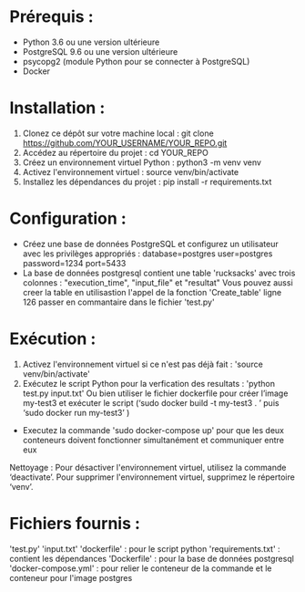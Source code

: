 # Prérequis :
- Python 3.6 ou une version ultérieure
- PostgreSQL 9.6 ou une version ultérieure
- psycopg2 (module Python pour se connecter à PostgreSQL)
- Docker 

# Installation : 
1. Clonez ce dépôt sur votre machine local : git clone https://github.com/YOUR_USERNAME/YOUR_REPO.git
2. Accédez au répertoire du projet : cd YOUR_REPO
3. Créez un environnement virtuel Python : python3 -m venv venv
4. Activez l'environnement virtuel : source venv/bin/activate
5. Installez les dépendances du projet : pip install -r requirements.txt

# Configuration : 
- Créez une base de données PostgreSQL et configurez un utilisateur avec les privilèges appropriés : 
database=postgres
user=postgres
password=1234
port=5433
- La base de données postgresql contient une table 'rucksacks' avec trois colonnes : "execution_time", "input_file" et "resultat" 
Vous pouvez aussi creer la table en utilisastion l'appel de la fonction 'Create_table' ligne 126 passer en commantaire dans le fichier 'test.py'

# Exécution :
1. Activez l'environnement virtuel si ce n'est pas déjà fait : 'source venv/bin/activate'
2. Exécutez le script Python pour la verfication des resultats : 'python test.py input.txt' 
Ou bien utiliser le fichier dockerfile pour créer l’image my-test3 et exécuter le script (‘sudo docker build -t my-test3 . ’ puis ‘sudo docker run my-test3’ )
- Executez la commande 'sudo docker-compose up' pour que les deux conteneurs doivent fonctionner simultanément et communiquer entre eux


Nettoyage :
Pour désactiver l'environnement virtuel, utilisez la commande ‘deactivate’.
Pour supprimer l'environnement virtuel, supprimez le répertoire ‘venv’.

# Fichiers fournis :
'test.py' 
'input.txt' 
'dockerfile' : pour le script python
'requirements.txt' : contient les dépendances 
'Dockerfile' : pour la base de données postgresql
'docker-compose.yml' : pour relier le conteneur de la commande et le conteneur pour l'image postgres
